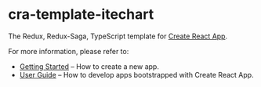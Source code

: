 # cra-template-itechart

The Redux, Redux-Saga, TypeScript template for [Create React App](https://github.com/facebook/create-react-app).

For more information, please refer to:

- [Getting Started](https://create-react-app.dev/docs/getting-started) – How to create a new app.
- [User Guide](https://create-react-app.dev) – How to develop apps bootstrapped with Create React App.
